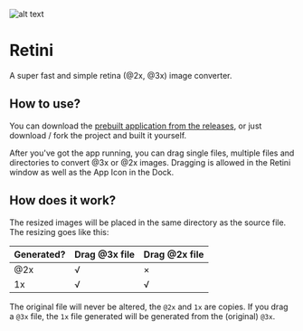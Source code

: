 ![alt text](https://github.com/terwanerik/Retini/blob/master/Images/Icon%7E256.png "Retini")
# Retini
A super fast and simple retina (@2x, @3x) image converter.

## How to use?
You can download the [prebuilt application from the releases](https://github.com/terwanerik/Retini/releases), or just download / fork the project and built it yourself.

After you've got the app running, you can drag single files, multiple files and directories to convert @3x or @2x images. Dragging is allowed in the Retini window as well as the App Icon in the Dock.

## How does it work?

The resized images will be placed in the same directory as the source file. The resizing goes like this:

| Generated? | Drag @3x file | Drag @2x file |
|------------|---------------|---------------|
| @2x        | &radic;       | &times;       |
| 1x         | &radic;       | &radic;       |

The original file will never be altered, the `@2x` and `1x` are copies. If you drag a `@3x` file, the `1x` file generated will be generated from the (original) `@3x`.
